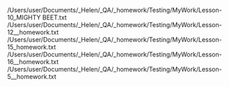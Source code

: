 /Users/user/Documents/_Helen/_QA/_homework/Testing/MyWork/Lesson-10_MIGHTY BEET.txt
/Users/user/Documents/_Helen/_QA/_homework/Testing/MyWork/Lesson-12__homework.txt
/Users/user/Documents/_Helen/_QA/_homework/Testing/MyWork/Lesson-15_homework.txt
/Users/user/Documents/_Helen/_QA/_homework/Testing/MyWork/Lesson-16__homework.txt
/Users/user/Documents/_Helen/_QA/_homework/Testing/MyWork/Lesson-5__homework.txt